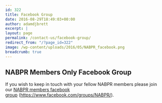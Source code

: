 ```yaml
---
id: 322
title: Facebook Group
date: 2016-08-29T18:49:03+00:00
author: adamdjbrett
excerpt: |
layout: page
permalink: /contact-us/facebook-group/
redirect_from: "/?page_id=322"
image: /wp-content/uploads/2016/05/NABPR_facebook.png
breadcrumb: true
---
```

## NABPR Members Only Facebook Group

If you wish to keep in touch with your fellow NABPR members please join our [NABPR members facebook group](https://www.facebook.com/groups/NABPR/) (<https://www.facebook.com/groups/NABPR/>).
